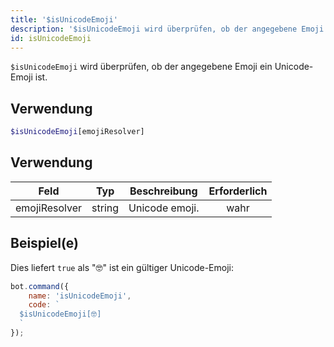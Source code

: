 ```yaml
---
title: '$isUnicodeEmoji'
description: '$isUnicodeEmoji wird überprüfen, ob der angegebene Emoji ein Unicode-Emoji ist.'
id: isUnicodeEmoji
---
```


`$isUnicodeEmoji` wird überprüfen, ob der angegebene Emoji ein Unicode-Emoji ist.

## Verwendung

```php
$isUnicodeEmoji[emojiResolver]
```

## Verwendung

| Feld          | Typ    | Beschreibung   | Erforderlich |
| ------------- | ------ | -------------- |:------------:|
| emojiResolver | string | Unicode emoji. |     wahr     |

## Beispiel(e)

Dies liefert `true` als "🤓" ist ein gültiger Unicode-Emoji:

```javascript
bot.command({
    name: 'isUnicodeEmoji',
    code: `
  $isUnicodeEmoji[🤓]
  `
});
```
